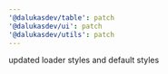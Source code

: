 ```yaml
---
'@dalukasdev/table': patch
'@dalukasdev/ui': patch
'@dalukasdev/utils': patch
---
```


updated loader styles and default styles
